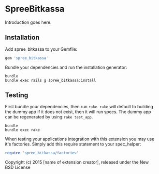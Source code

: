 SpreeBitkassa
=============

Introduction goes here.

Installation
------------

Add spree_bitkassa to your Gemfile:

```ruby
gem 'spree_bitkassa'
```

Bundle your dependencies and run the installation generator:

```shell
bundle
bundle exec rails g spree_bitkassa:install
```

Testing
-------

First bundle your dependencies, then run `rake`. `rake` will default to building the dummy app if it does not exist, then it will run specs. The dummy app can be regenerated by using `rake test_app`.

```shell
bundle
bundle exec rake
```

When testing your applications integration with this extension you may use it's factories.
Simply add this require statement to your spec_helper:

```ruby
require 'spree_bitkassa/factories'
```

Copyright (c) 2015 [name of extension creator], released under the New BSD License

